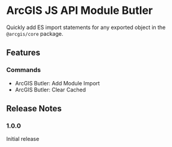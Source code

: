 # ArcGIS JS API Module Butler

Quickly add ES import statements for any exported object in the `@arcgis/core` package.

## Features

### Commands

- ArcGIS Butler: Add Module Import
- ArcGIS Butler: Clear Cached

## Release Notes

### 1.0.0

Initial release
